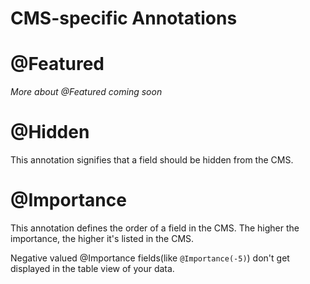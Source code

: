 # CMS-specific Annotations

# @Featured
_More about @Featured coming soon_

# @Hidden
This annotation signifies that a field should be hidden from the CMS.

# @Importance
This annotation defines the order of a field in the CMS. The higher the importance, the higher it's listed in the CMS.

Negative valued @Importance fields(like `@Importance(-5)`) don't get displayed in the table view of your data.